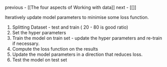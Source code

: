 previous - [[The four aspects of Working with data]]
next - [[]]


Iteratively update model parameters to minimise some loss function.

1. Splitting Dataset - test and train ( 20 - 80 is good ratio)
2. Set the hyper parameters
3. Train the model on train set - update the hyper parameters and re-train if necessary.
4. Compute the loss function on the results
5. Update the model parameters in a direction that reduces loss.
6. Test the model on test set




